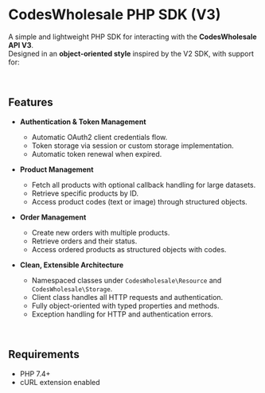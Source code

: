 # CodesWholesale PHP SDK (V3)

A simple and lightweight PHP SDK for interacting with the **CodesWholesale API V3**.  
Designed in an **object-oriented style** inspired by the V2 SDK, with support for:

</br>

## Features

- **Authentication & Token Management**
  - Automatic OAuth2 client credentials flow.
  - Token storage via session or custom storage implementation.
  - Automatic token renewal when expired.

- **Product Management**
  - Fetch all products with optional callback handling for large datasets.
  - Retrieve specific products by ID.
  - Access product codes (text or image) through structured objects.

- **Order Management**
  - Create new orders with multiple products.
  - Retrieve orders and their status.
  - Access ordered products as structured objects with codes.

- **Clean, Extensible Architecture**
  - Namespaced classes under `CodesWholesale\Resource` and `CodesWholesale\Storage`.
  - Client class handles all HTTP requests and authentication.
  - Fully object-oriented with typed properties and methods.
  - Exception handling for HTTP and authentication errors.

</br>

## Requirements

- PHP 7.4+
- cURL extension enabled
